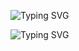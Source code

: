 ![Typing SVG](https://readme-typing-svg.demolab.com?font=Fira+Code&pause=1000&color=D285F7&multiline=true&repeat=false&random=false&width=435&lines=Elie+Maatouk)

![Typing SVG](https://readme-typing-svg.demolab.com?font=Fira+Code&pause=1000&color=9AF776&random=false&width=435&lines=Full+Stack+Developer;ASP.NET+Core;NodeJs;React;Angular)
